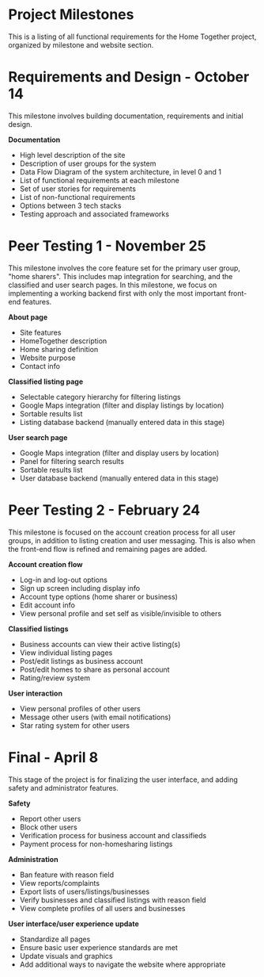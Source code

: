 # Project Milestones
This is a listing of all functional requirements for the Home Together project, organized by milestone and website section.

# Requirements and Design - October 14
This milestone involves building documentation, requirements and initial design.

**Documentation**
 - High level description of the site
 - Description of user groups for the system
 - Data Flow Diagram of the system architecture, in level 0 and 1
 - List of functional requirements at each milestone
 - Set of user stories for requirements
 - List of non-functional requirements
 - Options between 3 tech stacks
 - Testing approach and associated frameworks

# Peer Testing 1 - November 25
This milestone involves the core feature set for the primary user group, "home sharers". This includes map integration for searching, and the classified and user search pages. In this milestone, we focus on implementing a working backend first with only the most important front-end features.

**About page**  
 - Site features
 - HomeTogether description
 - Home sharing definition
 - Website purpose
 - Contact info  

**Classified listing page**  
 - Selectable category hierarchy for filtering listings
 - Google Maps integration (filter and display listings by location)
 - Sortable results list
 - Listing database backend (manually entered data in this stage)  

**User search page**  
 - Google Maps integration (filter and display users by location)
 - Panel for filtering search results
 - Sortable results list
 - User database backend (manually entered data in this stage)

# Peer Testing 2 - February 24
This milestone is focused on the account creation process for all user groups, in addition to listing creation and user messaging. This is also when the front-end flow is refined and remaining pages are added.

**Account creation flow**  
 - Log-in and log-out options
 - Sign up screen including display info
 - Account type options (home sharer or business)
 - Edit account info
 - View personal profile and set self as visible/invisible to others  

**Classified listings**  
 - Business accounts can view their active listing(s)
 - View individual listing pages
 - Post/edit listings as business account
 - Post/edit homes to share as personal account
 - Rating/review system  

**User interaction**  
 - View personal profiles of other users
 - Message other users (with email notifications)
 - Star rating system for other users

# Final - April 8
This stage of the project is for finalizing the user interface, and adding safety and administrator features.

**Safety**  
 - Report other users
 - Block other users
 - Verification process for business account and classifieds
 - Payment process for non-homesharing listings  

**Administration**  
 - Ban feature with reason field
 - View reports/complaints
 - Export lists of users/listings/businesses
 - Verify businesses and classified listings with reason field
 - View complete profiles of all users and businesses  

**User interface/user experience update**  
 - Standardize all pages
 - Ensure basic user experience standards are met
 - Update visuals and graphics
 - Add additional ways to navigate the website where appropriate

